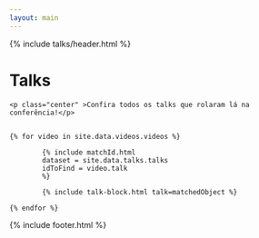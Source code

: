 ```yaml
---
layout: main
---
```

{% include talks/header.html %}
<div class="container" id="talk-list">
    <h1 class="center" >Talks</h1>
    
    <p class="center" >Confira todos os talks que rolaram lá na conferência!</p>


    {% for video in site.data.videos.videos %}

            {% include matchId.html 
            dataset = site.data.talks.talks
            idToFind = video.talk
            %}

            {% include talk-block.html talk=matchedObject %}

    {% endfor %}


</div>

{% include footer.html %}